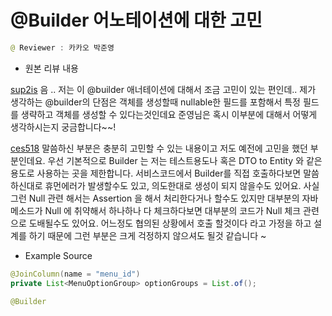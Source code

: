 # @Builder 어노테이션에 대한 고민

```java
@ Reviewer : 카카오 박준영
```

- 원본 리뷰 내용


[sup2is](https://github.com/sup2is) 음 .. 저는 이 @builder 애너테이션에 대해서 조금 고민이 있는 편인데..
제가 생각하는 @builder의 단점은 객체를 생성할때 nullable한 필드를 포함해서 특정 필드를 생략하고 객체를 생성할 수 있다는것인데요
준영님은 혹시 이부분에 대해서 어떻게 생각하시는지 궁금합니다~~! 

[ces518](https://github.com/ces518) 말씀하신 부분은 충분히 고민할 수 있는 내용이고 저도 예전에 고민을 했던 부분인데요.
우선 기본적으로 Builder 는 저는 테스트용도나 혹은 DTO to Entity 와 같은 용도로 사용하는 곳을 제한합니다.
서비스코드에서 Builder를 직접 호출하다보면 말씀하신대로 휴먼에러가 발생할수도 있고, 의도한대로 생성이 되지 않을수도 있어요.
사실 그런 Null 관련 해서는 Assertion 을 해서 처리한다거나 할수도 있지만 대부분의 자바 메소드가 Null 에 취약해서 하나하나 다 체크하다보면 대부분의 코드가 Null 체크 관련으로 도배될수도 있어요.
어느정도 협의된 상황에서 호출 할것이다 라고 가정을 하고 설계를 하기 때문에 그런 부분은 크게 걱정하지 않으셔도 될것 같습니다 ~


- Example Source

```java
@JoinColumn(name = "menu_id")
private List<MenuOptionGroup> optionGroups = List.of();

@Builder
```


